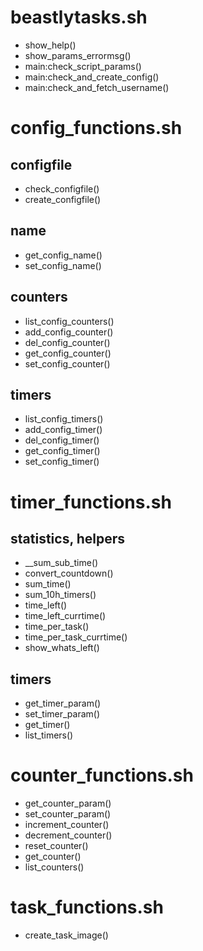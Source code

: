 # beastlytasks.sh

- show_help()
- show_params_errormsg()
- main:check_script_params()
- main:check_and_create_config()
- main:check_and_fetch_username()



# config_functions.sh

## configfile

- check_configfile()
- create_configfile()

## name

- get_config_name()
- set_config_name()

## counters

- list_config_counters()
- add_config_counter()
- del_config_counter()
- get_config_counter()
- set_config_counter()

## timers

- list_config_timers()
- add_config_timer()
- del_config_timer()
- get_config_timer()
- set_config_timer()



# timer_functions.sh

## statistics, helpers

- __sum_sub_time()
- convert_countdown()
- sum_time()
- sum_10h_timers()
- time_left()
- time_left_currtime()
- time_per_task()
- time_per_task_currtime()
- show_whats_left()

## timers

- get_timer_param()
- set_timer_param()
- get_timer()
- list_timers()



# counter_functions.sh

- get_counter_param()
- set_counter_param()
- increment_counter()
- decrement_counter()
- reset_counter()
- get_counter()
- list_counters()



# task_functions.sh

- create_task_image()
